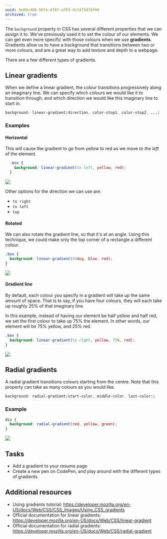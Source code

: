 ```yaml
---
uuid: 9e00cd08-56fe-4f07-a793-dc1473d76f9d
archived: true
---
```


The `background` property in CSS has several different properties that we can assign it to. We've previously used it to set the colour of our elements. We can get even more specific with those colours when we use **gradients**. Gradients allow us to have a background that transitions between two or more colours, and are a great way to add texture and depth to a webpage.

There are a few different types of gradients.

## Linear gradients

When we define a linear gradient, the colour transitions progressively along an imaginary line. We can specify which colours we would like it to transition through, and which direction we would like this imaginary line to start in.

```css
background: linear-gradient(direction, color-stop1, color-stop2, ...)
```

### Examples

#### Horizontal

This will cause the gradient to go from yellow to red as we move *to the left* of the element.

```css
  .box {
    background: linear-gradient(to left, yellow, red);
  }
```

![](https://cl.ly/33070K0T2D1S/Image%202017-10-22%20at%202.49.55%20PM.png)

Other options for the direction we can use are:

- `to right`
- `to left`
- `top`

#### Rotated

We can also rotate the gradient line, so that it's at an angle. Using this technique, we could make only the top corner of a rectangle a different colour.

```css
.box {
  background: linear-gradient(45deg, blue, red);
}
```

![](https://cl.ly/0S1s3c2U2m0H/Image%202017-10-22%20at%202.48.07%20PM.png)

#### Gradient line

By default, each colour you specify in a gradient will take up the same amount of space. That is to say, if you have four colours, they will each take up roughly 25% of that imaginary line.

In this example, instead of having our element be half yellow and half red, we set the first colour to take up 75% the element. In other words, our element will be 75% yellow, and 25% red.

```css
.box {
  background: linear-gradient(to right, yellow, 75%, red);
}
```

![](https://cl.ly/0n0I1d1G020l/Image%202017-11-03%20at%2012.52.44%20PM.png)


## Radial gradients

A radial gradient transitions colours starting from the centre. Note that this property can take as many colours as you would like.

```css
background: radial-gradient(start-color, middle-color, last-color);
```

### Example

```css
div {
  background: radial-gradient(red, yellow, green);
}
```

![](https://cl.ly/2H3W2v3v0r0r/Image%202017-11-03%20at%2012.54.36%20PM.png)

## Tasks

- Add a gradient to your resume page
- Create a new pen on CodePen, and play around with the different types of gradients

## Additional resources

- Using gradients tutorial: <https://developer.mozilla.org/en-US/docs/Web/CSS/CSS_Images/Using_CSS_gradients>
- Official documentation for linear gradients: <https://developer.mozilla.org/en-US/docs/Web/CSS/linear-gradient>
- Official documentation for radial gradients: <https://developer.mozilla.org/en-US/docs/Web/CSS/radial-gradient>
